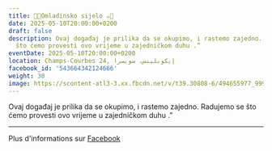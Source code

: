 ```yaml
---
title: 🍫🍪Omladinsko sijelo ☕️🍩
date: 2025-05-10T20:00:00+0200
draft: false
description: Ovaj događaj je prilika da se okupimo, i rastemo zajedno. Radujemo se
  što ćemo provesti ovo vrijeme u zajedničkom duhu .”
eventDate: 2025-05-10T20:00:00+0200
location: Champs-Courbes 24, ‏إيكوبلينس‏، ‏سويسرا‏
facebook_id: '543664342124666'
weight: 30
image: https://scontent-atl3-3.xx.fbcdn.net/v/t39.30808-6/494655977_999846225609310_4487878895912218163_n.jpg?_nc_cat=107&ccb=1-7&_nc_sid=9e60e4&_nc_ohc=k_EocbcRcPIQ7kNvwH0BgsF&_nc_oc=AdkVIHR0TwhcuMpsKhRJNhy6aSfYxKaKzDwRCLu74cgJNrRuDLoqdPonz5ha8ebL0Gw&_nc_zt=23&_nc_ht=scontent-atl3-3.xx&edm=ABTKTjYEAAAA&_nc_gid=jcy-X-hJnaMRwiREyiJOKA&oh=00_AfSgartOF60UkykH8FKShK2KSXdInX5AX-okTe57wXu1Ew&oe=6891F598
---
```


Ovaj događaj je prilika da se okupimo, i rastemo zajedno. Radujemo se što ćemo provesti ovo vrijeme u zajedničkom duhu .”

---

Plus d'informations sur [Facebook](https://facebook.com/events/543664342124666)